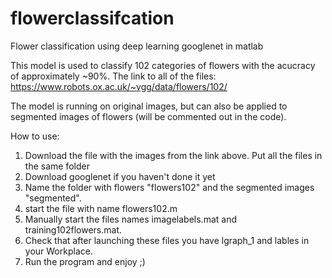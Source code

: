 # flowerclassifcation
Flower classification using deep learning googlenet in matlab


This model is used to classify 102 categories of flowers with the acucracy of approximately ~90%. 
The link to all of the files:
https://www.robots.ox.ac.uk/~vgg/data/flowers/102/

The model is running on original images, but can also be applied to segmented images of flowers (will be commented out in the code).


How to use:
1. Download the file with the images from the link above. Put all the files in the same folder
2. Download googlenet if you haven't done it yet
3. Name the folder with flowers "flowers102" and the segmented images "segmented".
4. start the file with name flowers102.m
5. Manually start the files names imagelabels.mat and training102flowers.mat.
6. Check that after launching these files you have lgraph_1 and lables in your Workplace.
7. Run the program and enjoy ;)
